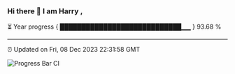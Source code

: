 ### Hi there 👋 I am Harry , 

⏳ Year progress { ████████████████████████████▁▁ } 93.68 %

---

⏰ Updated on Fri, 08 Dec 2023 22:31:58 GMT

![Progress Bar CI](https://github.com/duykhang68/duykhang68/workflows/Progress%20Bar%20CI/badge.svg)
